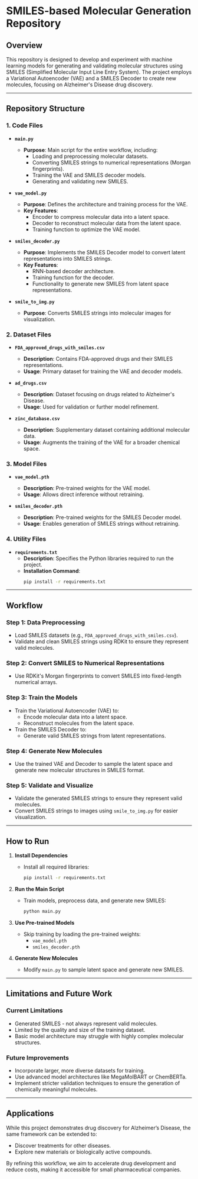 # SMILES-based Molecular Generation Repository

## **Overview**
This repository is designed to develop and experiment with machine learning models for generating and validating molecular structures using SMILES (Simplified Molecular Input Line Entry System). The project employs a Variational Autoencoder (VAE) and a SMILES Decoder to create new molecules, focusing on Alzheimer's Disease drug discovery.

---

## **Repository Structure**

### **1. Code Files**

- **`main.py`**
  - **Purpose**: Main script for the entire workflow, including:
    - Loading and preprocessing molecular datasets.
    - Converting SMILES strings to numerical representations (Morgan fingerprints).
    - Training the VAE and SMILES decoder models.
    - Generating and validating new SMILES.
  
- **`vae_model.py`**
  - **Purpose**: Defines the architecture and training process for the VAE.
  - **Key Features**:
    - Encoder to compress molecular data into a latent space.
    - Decoder to reconstruct molecular data from the latent space.
    - Training function to optimize the VAE model.

- **`smiles_decoder.py`**
  - **Purpose**: Implements the SMILES Decoder model to convert latent representations into SMILES strings.
  - **Key Features**:
    - RNN-based decoder architecture.
    - Training function for the decoder.
    - Functionality to generate new SMILES from latent space representations.

- **`smile_to_img.py`**
  - **Purpose**: Converts SMILES strings into molecular images for visualization.

### **2. Dataset Files**

- **`FDA_approved_drugs_with_smiles.csv`**
  - **Description**: Contains FDA-approved drugs and their SMILES representations.
  - **Usage**: Primary dataset for training the VAE and decoder models.

- **`ad_drugs.csv`**
  - **Description**: Dataset focusing on drugs related to Alzheimer's Disease.
  - **Usage**: Used for validation or further model refinement.

- **`zinc_database.csv`**
  - **Description**: Supplementary dataset containing additional molecular data.
  - **Usage**: Augments the training of the VAE for a broader chemical space.

### **3. Model Files**

- **`vae_model.pth`**
  - **Description**: Pre-trained weights for the VAE model.
  - **Usage**: Allows direct inference without retraining.

- **`smiles_decoder.pth`**
  - **Description**: Pre-trained weights for the SMILES Decoder model.
  - **Usage**: Enables generation of SMILES strings without retraining.

### **4. Utility Files**

- **`requirements.txt`**
  - **Description**: Specifies the Python libraries required to run the project.
  - **Installation Command**:
    ```bash
    pip install -r requirements.txt
    ```

---

## **Workflow**

### **Step 1: Data Preprocessing**
- Load SMILES datasets (e.g., `FDA_approved_drugs_with_smiles.csv`).
- Validate and clean SMILES strings using RDKit to ensure they represent valid molecules.

### **Step 2: Convert SMILES to Numerical Representations**
- Use RDKit's Morgan fingerprints to convert SMILES into fixed-length numerical arrays.

### **Step 3: Train the Models**
- Train the Variational Autoencoder (VAE) to:
  - Encode molecular data into a latent space.
  - Reconstruct molecules from the latent space.
- Train the SMILES Decoder to:
  - Generate valid SMILES strings from latent representations.

### **Step 4: Generate New Molecules**
- Use the trained VAE and Decoder to sample the latent space and generate new molecular structures in SMILES format.

### **Step 5: Validate and Visualize**
- Validate the generated SMILES strings to ensure they represent valid molecules.
- Convert SMILES strings to images using `smile_to_img.py` for easier visualization.

---

## **How to Run**

1. **Install Dependencies**
   - Install all required libraries:
     ```bash
     pip install -r requirements.txt
     ```

2. **Run the Main Script**
   - Train models, preprocess data, and generate new SMILES:
     ```bash
     python main.py
     ```

3. **Use Pre-trained Models**
   - Skip training by loading the pre-trained weights:
     - `vae_model.pth`
     - `smiles_decoder.pth`

4. **Generate New Molecules**
   - Modify `main.py` to sample latent space and generate new SMILES.

---

## **Limitations and Future Work**

### **Current Limitations**
- Generated SMILES - not always represent valid molecules.
- Limited by the quality and size of the training dataset.
- Basic model architecture may struggle with highly complex molecular structures.

### **Future Improvements**
- Incorporate larger, more diverse datasets for training.
- Use advanced model architectures like MegaMolBART or ChemBERTa.
- Implement stricter validation techniques to ensure the generation of chemically meaningful molecules.

---

## **Applications**
While this project demonstrates drug discovery for Alzheimer’s Disease, the same framework can be extended to:
- Discover treatments for other diseases.
- Explore new materials or biologically active compounds.

By refining this workflow, we aim to accelerate drug development and reduce costs, making it accessible for small pharmaceutical companies.
